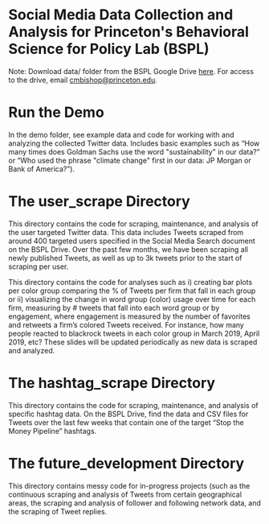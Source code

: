 # Social Media Data Collection and Analysis for Princeton's Behavioral Science for Policy Lab (BSPL) 

Note: Download data/ folder from the BSPL Google Drive [here](https://drive.google.com/drive/u/0/folders/1KT3xeNJ_Ns0IOPil2io-mcsB-Fx0z33z). For access to the drive, email cmbishop@princeton.edu. 


# Run the Demo

In  the demo folder, see example data and code for working with and analyzing the collected Twitter data. Includes  basic examples such as “How many times does Goldman Sachs use the word "sustainability" in our data?” or “Who used the phrase "climate change" first in our data: JP Morgan or Bank of America?”). 


# The user_scrape Directory

This directory contains the code for scraping, maintenance, and analysis of the user targeted Twitter data. This data includes Tweets scraped from around 400 targeted users specified in the Social Media Search document on the BSPL Drive. Over the past few months, we have been scraping all newly published Tweets, as well as up to 3k tweets prior to the start of scraping per user. 

This directory contains the code for analyses such as i) creating bar plots per color group comparing the % of Tweets per firm that fall in each group or ii) visualizing the change in word group (color)  usage over time for each firm, measuring by # tweets that fall into each word group or by engagement, where engagement is measured by the number of favorites and retweets a firm’s colored Tweets received. For instance, how many people reacted to blackrock tweets in each color group in March 2019, April 2019, etc? These slides will be updated periodically as new data is scraped and analyzed. 

# The hashtag_scrape Directory 

This directory contains the code for scraping, maintenance, and analysis of specific hashtag data. On the BSPL Drive, find the data and CSV files for Tweets over the last few weeks that contain one of the target “Stop the Money Pipeline” hashtags. 

# The future_development Directory

This directory contains messy code for in-progress projects (such as the continuous scraping and analysis of Tweets from certain geographical areas, the scraping and analysis of follower and following network data, and the scraping of Tweet replies.



